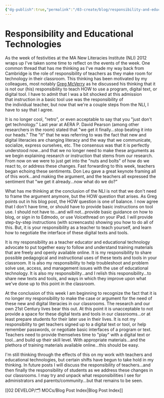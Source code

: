 ```yaml
---
{"dg-publish":true,"permalink":"/03-create/blog/responsibility-and-educational-technologies/","title":"Responsibility and Educational Technologies","tags":["edtech","icts","literacy","new-literacies","technology"]}
---
```


# Responsibility and Educational Technologies

As the week of festivities at the MA New Literacies Institute (NLI) 2012 wraps up I've taken some time to reflect on the events of the week. One common thread that has me thinking as I've made my way back from Cambridge is the role of responsibility of teachers as they make room for technology in their classroom. This thinking has been motivated by my colleagues, most notably [Greg McVerry](http://jgregmcverry.blogspot.com/2012/08/striking-balance-mnli2-day-2-reflection.html) as he discussed his thinking that it is not our (his) responsibility to teach HOW to use a program, digital text, or digital tool. I have to admit that I was a bit shocked at this admission that instruction in a basic tool use was the responsibility of the individual teacher, but now that we're a couple steps from the NLI, I have to say that I agree.

It is no longer cool, "retro", or even acceptable to say that you "just don't get technology." Last year at AERA P. David Pearson (among other researchers in the room) stated that "we get it finally...stop beating it into our heads." The "it" that he was referring to was the fact that new and digital literacies are changing literacy and the way that we communicate, socialize, express ourselves, etc. The consensus was that it is perfectly understood now...and that we no longer need to make these arguments as we begin explaining research or instruction that stems from our research. From now on we were to just get into the "nuts and bolts" of how do we react to, or address these changes. Fast forwarding to this week, teachers began echoing these sentiments. Don Leu gave a great keynote framing all of this work...and making the argument, and the teachers all expressed the sentiment that "we get it already...now what do we do?"

What has me thinking at the conclusion of the NLI is not that we don't need to frame the argument anymore, but the HOW question that arises. As Greg points out in his blog post, the HOW question is one of balance. I now agree that I don't have time, or should have to provide basic instructions on tool use. I should not have to...and will not...provide basic guidance on how to blog, or sign in to Edmodo, or use Voicethread on your iPad. I will provide step-by-step instructions (with screencasts) showing you how to do all of this. But, it is your responsibility as a teacher to teach yourself, and learn how to negotiate the interface of these digital texts and tools.

It is my responsibility as a teacher educator and educational technology advocate to put together easy to follow and understand training materials that are freely and openly available online. It is my responsibility to share possible pedagogical and instructional uses of these texts and tools in your classroom. It is also my responsibility to help troubleshoot and problem solve use, access, and management issues with the use of educational technology. It is also my responsibility...and I relish this responsibility...to share new texts and tools, and ways in which they improve upon what we've done up to this point in the classroom.

At the conclusion of this week I am beginning to recognize the fact that it is no longer my responsibility to make the case or argument for the need of these new and digital literacies in our classrooms. The research and our own 21st Century lives bear this out. At this point it is unacceptable to not provide a space for these digital texts and tools in our classrooms...or at least prepare students for their later use in their lives. It is not my responsibility to get teachers signed up to a digital text or tool, or help remember passwords, or negotiate basic interfaces of a program or text. Teachers need to provide themselves time to "play" with a digital text or tool...and build up their skill level. With appropriate materials...and the plethora of training materials available online...this should be easy.

I'm still thinking through the effects of this on my work with teachers and educational technologies, but certain shifts have begun to take hold in my thinking. In future posts I will discuss the responsibility of teachers...and then finally the responsibility of students as we address these changes in our classrooms. I may try and unpack what responsibilities I see for administrators and parents/community...but that remains to be seen.

[[02 DEVELOP/🗂️ MOCs/Blog Post Index\|Blog Post Index]]